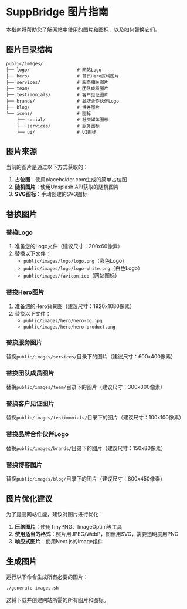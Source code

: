 # SuppBridge 图片指南

本指南将帮助您了解网站中使用的图片和图标，以及如何替换它们。

## 图片目录结构

```
public/images/
├── logo/                  # 网站Logo
├── hero/                  # 首页Hero区域图片
├── services/              # 服务相关图片
├── team/                  # 团队成员图片
├── testimonials/          # 客户见证图片
├── brands/                # 品牌合作伙伴Logo
├── blog/                  # 博客图片
└── icons/                 # 图标
    ├── social/            # 社交媒体图标
    ├── services/          # 服务图标
    └── ui/                # UI图标
```

## 图片来源

当前的图片是通过以下方式获取的：

1. **占位图**：使用placeholder.com生成的简单占位图
2. **随机图片**：使用Unsplash API获取的随机图片
3. **SVG图标**：手动创建的SVG图标

## 替换图片

### 替换Logo

1. 准备您的Logo文件（建议尺寸：200x60像素）
2. 替换以下文件：
   - `public/images/logo/logo.png`（彩色Logo）
   - `public/images/logo/logo-white.png`（白色Logo）
   - `public/images/favicon.ico`（网站图标）

### 替换Hero图片

1. 准备您的Hero背景图（建议尺寸：1920x1080像素）
2. 替换以下文件：
   - `public/images/hero/hero-bg.jpg`
   - `public/images/hero/hero-product.png`

### 替换服务图片

替换`public/images/services/`目录下的图片（建议尺寸：600x400像素）

### 替换团队成员图片

替换`public/images/team/`目录下的图片（建议尺寸：300x300像素）

### 替换客户见证图片

替换`public/images/testimonials/`目录下的图片（建议尺寸：100x100像素）

### 替换品牌合作伙伴Logo

替换`public/images/brands/`目录下的图片（建议尺寸：150x80像素）

### 替换博客图片

替换`public/images/blog/`目录下的图片（建议尺寸：800x450像素）

## 图片优化建议

为了提高网站性能，建议对图片进行优化：

1. **压缩图片**：使用TinyPNG、ImageOptim等工具
2. **使用适当的格式**：照片用JPEG/WebP，图标用SVG，需要透明度用PNG
3. **响应式图片**：使用Next.js的Image组件

## 生成图片

运行以下命令生成所有必要的图片：

```bash
./generate-images.sh
```

这将下载并创建网站所需的所有图片和图标。